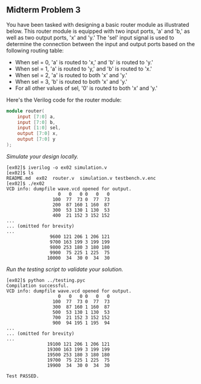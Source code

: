 ## Midterm Problem 3

You have been tasked with designing a basic router module as illustrated below. This router module is equipped with two input ports, 'a' and 'b,' as well as two output ports, 'x' and 'y.' The 'sel' input signal is used to determine the connection between the input and output ports based on the following routing table:

- When sel = 0, 'a' is routed to 'x,' and 'b' is routed to 'y.'
- When sel = 1, 'a' is routed to 'y,' and 'b' is routed to 'x.'
- When sel = 2, 'a' is routed to both 'x' and 'y.'
- When sel = 3, 'b' is routed to both 'x' and 'y.'
- For all other values of sel, '0' is routed to both 'x' and 'y.'

Here's the Verilog code for the router module:

```verilog
module router(
    input [7:0] a,
    input [7:0] b,
    input [1:0] sel,
    output [7:0] x,
    output [7:0] y
);
```

*Simulate your design locally.*
```shell
[ex02]$ iverilog -o ex02 simulation.v 
[ex02]$ ls
README.md  ex02  router.v  simulation.v testbench.v.enc
[ex02]$ ./ex02
VCD info: dumpfile wave.vcd opened for output.
                   0   0   0 0   0   0
                 100  77  73 0  77  73
                 200  87 160 1 160  87
                 300  53 130 1 130  53
                 400  21 152 3 152 152
...
... (omitted for brevity)
...
                9600 121 206 1 206 121
                9700 163 199 3 199 199
                9800 253 180 3 180 180
                9900  75 225 1 225  75
               10000  34  30 0  34  30
```

*Run the testing script to validate your solution.*
```shell
[ex02]$ python ../testing.pyc
Compilation successful.
VCD info: dumpfile wave.vcd opened for output.
                   0   0   0 0   0   0
                 100  77  73 0  77  73
                 300  87 160 1 160  87
                 500  53 130 1 130  53
                 700  21 152 3 152 152
                 900  94 195 1 195  94
...
... (omitted for brevity)
...
               19100 121 206 1 206 121
               19300 163 199 3 199 199
               19500 253 180 3 180 180
               19700  75 225 1 225  75
               19900  34  30 0  34  30

Test PASSED.
```
